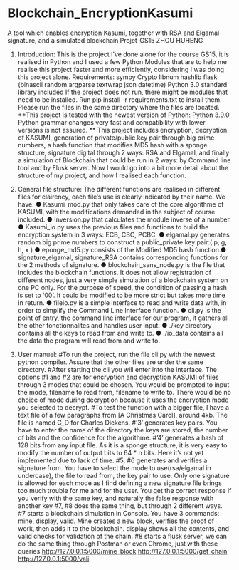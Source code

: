 # Blockchain_EncryptionKasumi
A tool which enables encryption Kasumi, together with RSA and Elgamal signature, and a simulated blockchain
Projet_GS15
ZHOU HUHENG
1. Introduction:
This is the project I’ve done alone for the course GS15, it is realised in Python and I used a
few Python Modules that are to help me realise this project faster and more efficiently,
considering I was doing this project alone.
Requirements:
sympy
Crypto
libnum
hashlib
flask
(binascii
random
argparse
textwrap
json
datetime) Python 3.0 standard library included
If the project does not run, there might be modules that need to be installed. Run pip install
-r requirements.txt to install them. Please run the files in the same directory where the files
are located.
**This project is tested with the newest version of Python: Python 3.9.0
Python grammar changes very fast and compatibility with lower versions is not
assured. **
This project includes encryption, decryption of KASUMI, generation of private/public key pair
through big prime numbers, a hash function that modifies MD5 hash with a sponge structure,
signature digital through 2 ways: RSA and Elgamal, and finally a simulation of Blockchain
that could be run in 2 ways: by Command line tool and by Flusk server. Now I would go into
a bit more detail about the structure of my project, and how I realised each function.

2. General file structure:
The different functions are realised in different files for clairency, each file’s use is clearly
indicated by their name. We have:
● Kasumi_mod.py that only takes care of the core algorithme of KASUMI, with the
modifications demanded in the subject of course included.
● Inversion.py that calculates the module inverse of a number.
● Kasumi_io.py uses the previous files and functions to build the encryption system in
3 ways: ECB, CBC, PCBC.
● elgamal.py generates random big prime numbers to construct a public_private key
pair:( p, g, h, x )
● eponge_md5.py consists of the Modified MD5 hash function.● signature_elgamal, signature_RSA contains corresponding functions for the 2
methods of signature.
● blockchain_sans_node.py is the file that includes the blockchain functions. It does
not allow registration of different nodes, just a very simple simulation of a blockchain
system on one PC only. For the purpose of speed, the condition of passing a hash is
set to ‘00’. It could be modified to be more strict but takes more time in return.
● fileio.py is a simple interface to read and write data with, in order to simplify the
Command Line Interface function.
● cli.py is the point of entry, the command line interface for our program, it gathers all
the other fonctionnalites and handles user input.
● ./key directory contains all the keys to read from and write to.
● ./io_data contains all the data the program will read from and write to.
3. User manuel:
#To run the project, run the file cli.py with the newest python compiler. Assure that the other
files are under the same directory.
#After starting the cli you will enter into the interface. The options #1 and #2 are for
encryption and decryption KASUMI of files through 3 modes that could be chosen. You
would be prompted to input the mode, filename to read from, filename to write to. There
would be no choice of mode during decryption because it uses the encryption mode you
selected to decrypt.
#To test the function with a bigger file, I have a text file of a few paragraphs from [A
Christmas Carol], around 4kb. The file is named C_D for Charles Dickens.
#’3’ generates key pairs. You have to enter the name of the directory the keys are stored,
the number of bits and the confidence for the algorithme.
#’4’ generates a hash of 128 bits from any input file. As it is a sponge structure, it is very
easy to modify the number of output bits to 64 * n bits. Here it’s not yet implemented due to
lack of time.
#5, #6 generates and verifies a signature from. You have to select the mode to
use(rsa/elgamal in undercase), the file to read from, the key pair to use. Only one signature
is allowed for each mode as I find defining a new signature file brings too much trouble for
me and for the user. You get the correct response if you verify with the same key, and
naturally the false response with another key
#7, #8 does the same thing, but through 2 different ways. #7 starts a blockchain simulation in
Console. You have 3 commands: mine, display, valid. Mine creates a new block, verifies the
proof of work, then adds it to the blockchain. display shows all the contents, and valid checks
for validation of the chain.
#8 starts a flusk server, we can do the same thing through Postman or even Chrome, just
with these queries:http://127.0.0.1:5000/mine_block
http://127.0.0.1:5000/get_chain
http://127.0.0.1:5000/vali
